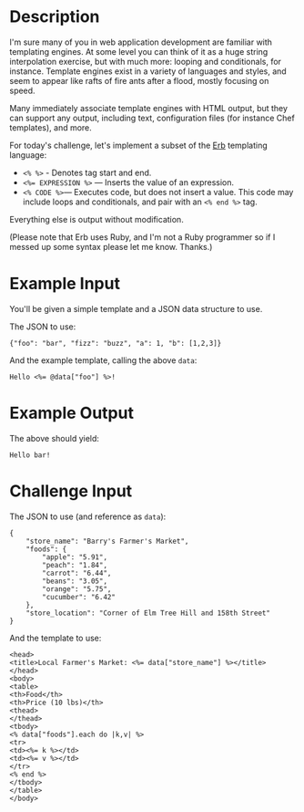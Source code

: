 # Description

I'm sure many of you in web application development are familiar with templating engines. At some level you can think of it as a huge string interpolation exercise, but with much more: looping and conditionals, for instance. Template engines exist in a variety of languages and styles, and seem to appear like rafts of fire ants after a flood, mostly focusing on speed. 

Many immediately associate template engines with HTML output, but they can support any output, including text, configuration files (for instance Chef templates), and more. 

For today's challenge, let's implement a subset of the [Erb](https://docs.puppet.com/puppet/5.1/lang_template_erb.html) templating language:

- `<% %>` - Denotes tag start and end.
- `<%= EXPRESSION %>` — Inserts the value of an expression.
- `<% CODE %>`— Executes code, but does not insert a value. This code may include loops and conditionals, and pair with an `<% end %>` tag. 

Everything else is output without modification. 

(Please note that Erb uses Ruby, and I'm not a Ruby programmer so if I messed up some syntax please let me know. Thanks.)

# Example Input

You'll be given a simple template and a JSON data structure to use. 

The JSON to use:

    {"foo": "bar", "fizz": "buzz", "a": 1, "b": [1,2,3]}

And the example template, calling the above `data`:

    Hello <%= @data["foo"] %>!

# Example Output

The above should yield:

    Hello bar!

# Challenge Input

The JSON to use (and reference as `data`):

    {
        "store_name": "Barry's Farmer's Market",
        "foods": {
            "apple": "5.91",
            "peach": "1.84",
            "carrot": "6.44",
            "beans": "3.05",
            "orange": "5.75",
            "cucumber": "6.42"
        },
        "store_location": "Corner of Elm Tree Hill and 158th Street"
    }

And the template to use:

    <head>
    <title>Local Farmer's Market: <%= data["store_name"] %></title>
    </head>
    <body>
    <table>
    <th>Food</th>
    <th>Price (10 lbs)</th>
    <thead>
    </thead>
    <tbody>
    <% data["foods"].each do |k,v| %>
    <tr>
    <td><%= k %></td>
    <td><%= v %></td>
    </tr>
    <% end %>
    </tbody>
    </table>
    </body>